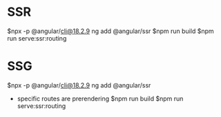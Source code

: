 # SSR
$npx -p @angular/cli@18.2.9 ng add @angular/ssr
$npm run build
$npm run serve:ssr:routing

# SSG
$npx -p @angular/cli@18.2.9 ng add @angular/ssr
- specific routes are prerendering
$npm run build
$npm run serve:ssr:routing